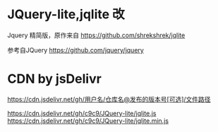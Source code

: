 # JQuery-lite,jqlite 改

Jquery 精简版，原作来自 https://github.com/shrekshrek/jqlite

参考自JQuery
https://github.com/jquery/jquery

# CDN by jsDelivr
https://cdn.jsdelivr.net/gh/用户名/仓库名@发布的版本号[可选]/文件路径

https://cdn.jsdelivr.net/gh/c9c9/JQuery-lite/jqlite.js
https://cdn.jsdelivr.net/gh/c9c9/JQuery-lite/jqlite.min.js
